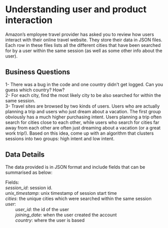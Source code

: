 # Understanding user and product interaction

Amazon’s employee travel provider has asked you to review how users interact with their online travel website.
They store their data in JSON files. Each row in these files lists all the different cities that have been searched for by a user within the same session (as well as some other info about the user). 

## Business Questions

1- There was a bug in the code and one country didn't get logged. Can you guess which country? How?<br>
2- For each city, find the most likely city to be also searched for within the same session.<br>
3- Travel sites are browsed by two kinds of users. Users who are actually planning a trip and users who just dream about a   vacation. The first group obviously has a much higher purchasing intent. Users planning a trip often search for cities close to each other, while users who search for cities far away from each other are often just dreaming about a vacation (or a great work trip!). Based on this idea, come up with an algorithm that clusters sessions into two groups: high intent and low intent.<br>

## Data Details

The data provided is in JSON format and include fields that can be summarised as below:

Fields:<br>
*session_id*: session id. <br> 
*unix_timestamp*: unix timestamp of session start time <br> 
*cities*: the unique cities which were searched within the same session <br> 
*user*: <br> 
    &nbsp;&nbsp;&nbsp;&nbsp;&nbsp;&nbsp;&nbsp; *user_id*: the id of the user <br> 
    &nbsp;&nbsp;&nbsp;&nbsp;&nbsp;&nbsp;&nbsp; *joining_date*: when the user created the account<br> 
    &nbsp;&nbsp;&nbsp;&nbsp;&nbsp;&nbsp;&nbsp; *country*: where the user is based <br>
